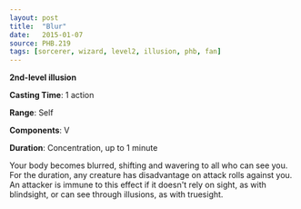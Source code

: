 ```yaml
---
layout: post
title:  "Blur"
date:   2015-01-07
source: PHB.219
tags: [sorcerer, wizard, level2, illusion, phb, fan]
---
```


**2nd-level illusion**

**Casting Time**: 1 action

**Range**: Self

**Components**: V

**Duration**: Concentration, up to 1 minute

Your body becomes blurred, shifting and wavering to all who can see you. For the duration, any creature has disadvantage on attack rolls against you. An attacker is immune to this effect if it doesn't rely on sight, as with blindsight, or can see through illusions, as with truesight.
